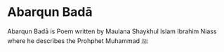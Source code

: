 # Abarqun Badā

Abarqun Badā is Poem written by Maulana Shaykhul Islam Ibrahim Niass where he describes the Prohphet Muhammad ﷺ

